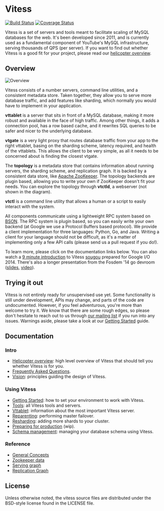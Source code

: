 # Vitess

[![Build Status](https://travis-ci.org/henryanand/vitess.svg?branch=master)](https://travis-ci.org/henryanand/vitess) [![Coverage Status](https://coveralls.io/repos/henryanand/vitess/badge.png?branch=master)](https://coveralls.io/r/henryanand/vitess?branch=master)

Vitess is a set of servers and tools meant to facilitate scaling of MySQL
databases for the web. It's been developed since 2011, and is currently used as
a fundamental component of YouTube's MySQL infrastructure, serving thousands of
QPS (per server). If you want to find out whether Vitess is a good fit for your
project, please read our [helicopter
overview](https://github.com/youtube/vitess/blob/master/doc/HelicopterOverview.markdown).

## Overview

![Overview](https://raw.githubusercontent.com/youtube/vitess/master/doc/VitessOverview.png)

Vitess consists of a number servers, command line utilities, and a consistent
metadata store. Taken together, they allow you to serve more database traffic,
and add features like sharding, which normally you would have to implement in your
application.

**vttablet** is a server that sits in front of a MySQL database, making it more
robust and available in the face of high traffic. Among other things, it adds a
connection pool, has a row based cache, and it rewrites SQL queries to be safer
and nicer to the underlying database.

**vtgate** is a very light proxy that routes database traffic from your app to the
right vttablet, basing on the sharding scheme, latency required, and health of
the vttablets. This allows the client to be very simple, as all it needs to be
concerned about is finding the closest vtgate.

The **topology** is a metadata store that contains information about running
servers, the sharding scheme, and replication graph. It is backed by a
consistent data store, like [Apache ZooKeeper](http://zookeeper.apache.org/).
The topology backends are plugin based, allowing you to write your own if
ZooKeeper doesn't fit your needs. You can explore the topology through
**vtctld**, a webserver (not shown in the diagram).

**vtctl** is a command line utility that allows a human or a script to easily
interact with the system.

All components communicate using a lightweight RPC system based on
[BSON](http://bsonspec.org/). The RPC system is plugin based, so you can easily
write your own backend (at Google we use a Protocol Buffers based protocol). We
provide a client implementation for three languages: Python, Go, and Java.
Writing a client for your language should not be difficult, as it's a matter of
implementing only a few API calls (please send us a pull request if you do!).

To learn more, please click on the documentation links below.
You can also watch a [9 minute introduction](https://www.youtube.com/watch?v=midJ6b1LkA0)
to Vitess [sougou](https://github.com/sougou) prepared for Google I/O 2014.
There's also a longer presentation from the Fosdem '14 go devroom
([slides](https://github.com/youtube/vitess/blob/master/doc/Vitess2014.pdf?raw=true),
[video](http://youtu.be/qATTTSg6zXk)).

## Trying it out

Vitess is not entirely ready for unsupervised use yet. Some functionality is
still under development, APIs may change, and parts of the code are
undocumented. However, if you feel adventurous, you're more than welcome to try
it. We know that there are some rough edges, so please don't hesitate to reach out
to us through [our mailing list](https://groups.google.com/forum/#!forum/vitess)
if you run into any issues. Warnings aside, please take a look at our [Getting
Started](https://github.com/youtube/vitess/blob/master/doc/GettingStarted.markdown)
guide.

## Documentation

### Intro
 * [Helicopter overview](https://github.com/youtube/vitess/blob/master/doc/HelicopterOverview.markdown):
     high level overview of Vitess that should tell you whether Vitess is for you.
 * [Frequently Asked Questions](https://github.com/youtube/vitess/blob/master/doc/FAQ.markdown).
 * [Vision](https://github.com/youtube/vitess/blob/master/doc/Vision.markdown):
     principles guiding the design of Vitess.

### Using Vitess

 * [Getting Started](https://github.com/youtube/vitess/blob/master/doc/GettingStarted.markdown):
     how to set your environment to work with Vitess.
 * [Tools](https://github.com/youtube/vitess/blob/master/doc/Tools.markdown):
     all Vitess tools and servers.
 * [Vttablet](https://github.com/youtube/vitess/blob/master/doc/Vttablet.markdown):
     information about the most important Vitess server.
 * [Reparenting](https://github.com/youtube/vitess/blob/master/doc/Reparenting.markdown):
     performing master failover.
 * [Resharding](https://github.com/youtube/vitess/blob/master/doc/Resharding.markdown):
     adding more shards to your cluster.
 * [Preparing for production](https://github.com/youtube/vitess/blob/master/doc/Production.markdown) (wip).
 * [Schema management](https://github.com/youtube/vitess/blob/master/doc/SchemaManagement.markdown):
     managing your database schema using Vitess.

### Reference

 * [General Concepts](https://github.com/youtube/vitess/blob/master/doc/Concepts.markdown)
 * [Zookeeper data](https://github.com/youtube/vitess/blob/master/doc/ZookeeperData.markdown)
 * [Serving graph](https://github.com/youtube/vitess/blob/master/doc/ServingGraph.markdown)
 * [Replication Graph](https://github.com/youtube/vitess/blob/master/doc/ReplicationGraph.markdown)

## License

Unless otherwise noted, the vitess source files are distributed
under the BSD-style license found in the LICENSE file.
